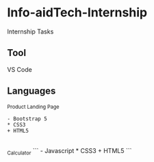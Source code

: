 # Info-aidTech-Internship
Internship Tasks
## Tool
VS Code
## Languages
<sub>Product Landing Page</sub>
```
- Bootstrap 5
* CSS3
+ HTML5
```
<br>
<sub>Calculator</sub>
```
- Javascript
* CSS3
+ HTML5
```
